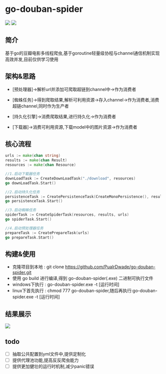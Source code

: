 # go-douban-spider

![](https://img.shields.io/badge/语言-go-blue.svg)  ![](https://img.shields.io/badge/爬虫-豆瓣-gren.svg)

## 简介

基于go的豆瓣电影多线程爬虫,基于goroutine轻量级协程与channel通信机制实现高效并发,目前仅供学习使用


## 架构&思路
- [预处理器]->解析url并添加可爬取超链到channel中->作为消费者

- [蜘蛛任务]->得到爬取结果,解析可利用资源->存入channel->作为消费者,消费超链channel,同时作为生产者

- [持久化引擎]->消费爬取结果,进行持久化->作为消费者

- [下载器]->消费可利用资源,下载model中的图片资源->作为消费者


## 核心流程
```go
urls := make(chan string)
results := make(chan Result)
resources := make(chan Resource)

//1.启动下载器任务
downLoadTask := CreateDownLoadTask("./download", resources)
go downLoadTask.Start()

//2.启动持久化任务
persistenceTask := CreatePersistenceTask(CreateMonoPersistence(), results)
go persistenceTask.Start()

//3.启动蜘蛛任务
spiderTask := CreateSpiderTask(resources, results, urls)
go spiderTask.Start()

//4.启动预处理器任务
prepareTask := CreatePrepareTask(urls)
go prepareTask.Start()
```

## 构建&使用

- 克隆项目到本地 : git clone https://github.com/PualrDwade/go-douban-spider.git
- 使用 go build 进行编译,得到 go-douban-spider(.exe) 二进制可执行文件
- windows下执行 : go-douban-spider.exe -t [运行时间]
- linux下首先执行 : chmod 777 go-douban-spider,随后再执行:go-douban-spider.exe -t [运行时间]

## 结果展示

![](https://i.loli.net/2019/04/21/5cbbe74cef82e.png)

## todo

- [ ] 抽取公共配置到yml文件中,提供定制化
- [ ] 提供代理池功能,提高反反爬虫能力
- [ ] 提供更加健壮的运行时机制,减少panic错误
